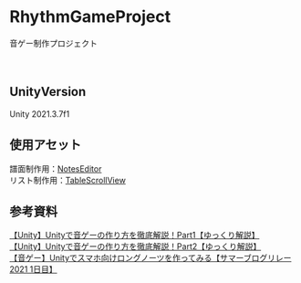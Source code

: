 # RhythmGameProject
音ゲー制作プロジェクト</br>
</br>
</br>
## UnityVersion
Unity 2021.3.7f1</br>
## 使用アセット
譜面制作用：[NotesEditor](https://github.com/setchi/NoteEditor)</br>
リスト制作用：[TableScrollView](https://www.create-forever.games/table-scroll-view4/)</br>
## 参考資料
[【Unity】Unityで音ゲーの作り方を徹底解説！Part1【ゆっくり解説】](https://www.youtube.com/watch?v=WWeyn4TI0lI)</br>
[【Unity】Unityで音ゲーの作り方を徹底解説！Part2【ゆっくり解説】](https://www.youtube.com/watch?v=TnKnwLIiY_8)</br>
[【音ゲー】Unityでスマホ向けロングノーツを作ってみる【サマーブログリレー2021 1日目】](https://iconcreator.hatenablog.com/entry/2021/09/13/190000)</br>
